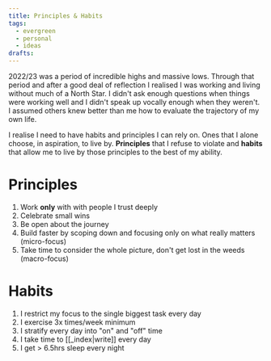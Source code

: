 ```yaml
---
title: Principles & Habits
tags:
  - evergreen
  - personal
  - ideas
drafts:
---
```

2022/23 was a period of incredible highs and massive lows. Through that period and after a good deal of reflection I realised I was working and living without much of a North Star. I didn't ask enough questions when things were working well and I didn't speak up vocally enough when they weren't. I assumed others knew better than me how to evaluate the trajectory of my own life. 

I realise I need to have habits and principles I can rely on. Ones that I alone choose, in aspiration, to live by. **Principles** that I refuse to violate and **habits** that allow me to live by those principles to the best of my ability.

# Principles

1. Work **only** with with people I trust deeply
2. Celebrate small wins
3. Be open about the journey 
4. Build faster by scoping down and focusing only on what really matters (micro-focus)
5. Take time to consider the whole picture, don't get lost in the weeds (macro-focus)

# Habits

1. I restrict my focus to the single biggest task every day
2. I exercise 3x times/week minimum
3. I stratify every day into "on" and "off" time
4. I take time to [[_index|write]] every day
5. I get > 6.5hrs sleep every night

